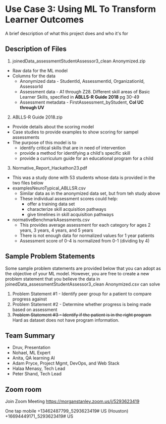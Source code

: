 # Use Case 3: Using ML To Transform Learner Outcomes

A brief description of what this project does and who it's for

## Description of Files

1. joinedData_assessmentStudentAssessor3_clean Anonymized.zip
  * Raw data for the ML model
  * Columns for the data
    * Anonymized data - StudentId, AssessmentId, OrganizationId, AssessorId
    * Assessment data - A1 through Z28. Different skill areas of Basic Learner Skills, specified in **ABLLS-R Guide 2018** pg 30-49
    * Assessment metadata - FirstAssessment_byStudent, **Col UC through UV**
2.  ABLLS-R Guide 2018.zip
  * Provide details about the scoring model 
  * Case studies to provide examples to show scoring for sampel assessments
  * The purpose of this model is to 
    * identify critical skills that are in need of intervention
    * provide a method for identifying a child's specific skill
    * provide a curriculum guide for an educational program for a child
3.  Normative_Report_Hackathon23.pdf
  * This was a study done with 53 students whose data is provided in the two files below
  * examplesNeuroTypical_ABLLSR.csv
    * Similar data as in the anonymized data set, but from teh study above
    * These individual assessment scores could help:
      * offer a training data set
      * characterize skill acquisition pathways
      * give timelines in skill acquisition pathways
  * normativeBenchmarkAsessments.csv
    * This provides average assessment for each category for ages 2 years, 3 years, 4 years, and 5 years
    * There is not enough data for normalized values for 1 year patients
    * Assessment score of 0-4 is normalized from 0-1 (dividing by 4)

## Sample Problem Statements

Some sample problem statements are provided below that you can adopt as the objective of your ML model. However, you are free to create a new problem statement that you believe the data in joinedData_assessmentStudentAssessor3_clean Anonymized.csv can solve

1. Problem Statement #1 - Identify peer group for a patient to compare progress against
2. Problem Statement #2 - Determine whether progress is being made based on assessment
3. ~~Problem Statement #3 - Identify if the patient is in the right program~~ Hard as dataset does not have program information.

## Team Summary
* Druv, Presentation
* Nohael, ML Expert
* Anita, QA learning AI
* Adam Pryce, Project Mgmt, DevOps, and Web Stack
* Halaa Menasy,	Tech Lead
* Peter Shand,	Tech Lead

## Zoom room
Join Zoom Meeting
https://morganstanley.zoom.us/j/5293623419

One tap mobile
+13462487799,,5293623419# US (Houston)
+16694449171,,5293623419# US

